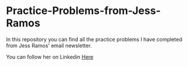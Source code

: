 # Practice-Problems-from-Jess-Ramos
In this repository you can find all the practice problems I have completed from Jess Ramos' email newsletter.

You can follow her on Linkedin [Here](https://www.linkedin.com/in/jessramosmsba/)
